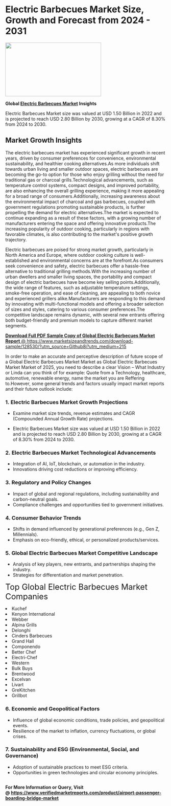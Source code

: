 <H1>Electric Barbecues Market Size, Growth and Forecast from 2024 - 2031</H1><img class="aligncenter size-medium wp-image-584254" src="https://thirdeyenews.in/wp-content/uploads/2024/09/Global-Market-Research-300x168.jpeg" alt="" width="300" height="168" /><p><strong>Global&nbsp;<a href="https://www.marketsizeandtrends.com/download-sample/128530/?utm_source=Github8j?utm_medium=215">Electric Barbecues Market</a> Insights</strong></p><p>Electric Barbecues Market size was valued at USD 1.50 Billion in 2022 and is projected to reach USD 2.80 Billion by 2030, growing at a CAGR of 8.30% from 2024 to 2030.</p><p><h2>Market Growth Insights</h2> <p>The electric barbecues market has experienced significant growth in recent years, driven by consumer preferences for convenience, environmental sustainability, and healthier cooking alternatives.As more individuals shift towards urban living and smaller outdoor spaces, electric barbecues are becoming the go-to option for those who enjoy grilling without the need for traditional gas or charcoal grills.Technological advancements, such as temperature control systems, compact designs, and improved portability, are also enhancing the overall grilling experience, making it more appealing for a broad range of consumers.Additionally, increasing awareness about the environmental impact of charcoal and gas barbecues, coupled with government regulations promoting sustainable products, is further propelling the demand for electric alternatives.The market is expected to continue expanding as a result of these factors, with a growing number of manufacturers entering the space and offering innovative products.The increasing popularity of outdoor cooking, particularly in regions with favorable climates, is also contributing to the market's positive growth trajectory.<a href="#" class="download-sample"></a></p> <p>Electric barbecues are poised for strong market growth, particularly in North America and Europe, where outdoor cooking culture is well-established and environmental concerns are at the forefront.As consumers seek convenience and safety, electric barbecues offer a hassle-free alternative to traditional grilling methods.With the increasing number of urban dwellers and smaller living spaces, the portability and compact design of electric barbecues have become key selling points.Additionally, the wide range of features, such as adjustable temperature settings, smoke-free operation, and ease of cleaning, are appealing to both novice and experienced grillers alike.Manufacturers are responding to this demand by innovating with multi-functional models and offering a broader selection of sizes and styles, catering to various consumer preferences.The competitive landscape remains dynamic, with several new entrants offering both budget-friendly and premium models to capture different market segments.<a href="#" class="get-more"></p><p><span class=""><strong>Download Full PDF Sample Copy of Global Electric Barbecues Market Report</strong> @ <a href="https://www.marketsizeandtrends.com/download-sample/128530/?utm_source=Github8j?utm_medium=215" target="_blank">https://www.marketsizeandtrends.com/download-sample/128530/?utm_source=Github8j?utm_medium=215</a></span></p><p>In order to make an accurate and perceptive description of future scope of a Global&nbsp;Electric Barbecues Market Market as Global&nbsp;Electric Barbecues Market Market of 2025, you need to describe a clear Vision &ndash; What Industry or Linda can you think of for example: Quote from a Technology, healthcare, automotive, renewable energy, name the market you are Reffering to.However, some general trends and factors usually impact market reports and their future outlook include:</p><h3>1.&nbsp;<strong>Electric Barbecues Market Growth Projections</strong></h3><ul><li>Examine market size trends, revenue estimates and CAGR (Compounded Annual Growth Rate) projections.</li><li><p>Electric Barbecues Market size was valued at USD 1.50 Billion in 2022 and is projected to reach USD 2.80 Billion by 2030, growing at a CAGR of 8.30% from 2024 to 2030.</p></li></ul><h3>2.&nbsp;<strong>Electric Barbecues Market Technological Advancements</strong></h3><ul><li>Integration of AI, IoT, blockchain, or automation in the industry.</li><li>Innovations driving cost reductions or improving efficiency.</li></ul><h3>3.&nbsp;<strong>Regulatory and Policy Changes</strong></h3><ul><li>Impact of global and regional regulations, including sustainability and carbon-neutral goals.</li><li>Compliance challenges and opportunities tied to government initiatives.</li></ul><h3>4.&nbsp;<strong>Consumer Behavior Trends</strong></h3><ul><li>Shifts in demand influenced by generational preferences (e.g., Gen Z, Millennials).</li><li>Emphasis on eco-friendly, ethical, or personalized products/services.</li></ul><h3>5.&nbsp;<strong>Global Electric Barbecues Market Competitive Landscape</strong></h3><ul><li>Analysis of key players, new entrants, and partnerships shaping the industry.</li><li>Strategies for differentiation and market penetration.</li></ul><p data-pm-slice="1 1 []"><span style="color: inherit; font-family: inherit; font-size: 25px;">Top Global Electric Barbecues Market Companies</span></p><div class="" data-test-id=""><p><li>Kuchef</li><li> Kenyon International</li><li> Webber</li><li> Alpina Grills</li><li> Delonghi</li><li> Cinders Barbecues</li><li> Grand Hall</li><li> Componendo</li><li> Better Chef</li><li> Electri-Chef</li><li> Western</li><li> Bulk Buys</li><li> Brentwood</li><li> Excelvan</li><li> Livart</li><li> GreKitchen</li><li> Grillbot</li></p></div><h3>6.&nbsp;<strong>Economic and Geopolitical Factors</strong></h3><ul><li>Influence of global economic conditions, trade policies, and geopolitical events.</li><li>Resilience of the market to inflation, currency fluctuations, or global crises.</li></ul><h3>7.&nbsp;<strong>Sustainability and ESG (Environmental, Social, and Governance)</strong></h3><ul><li>Adoption of sustainable practices to meet ESG criteria.</li><li>Opportunities in green technologies and circular economy principles.</li></ul><h2><strong style="font-size: 14px;">For More Information or Query, Visit @&nbsp;</strong><a style="background-color: #ffffff; font-size: 14px;" href="https://www.marketsizeandtrends.com/report/electric-barbecues-market/" target="_blank">https://www.verifiedmarketreports.com/product/airport-passenger-boarding-bridge-market</a></h2>